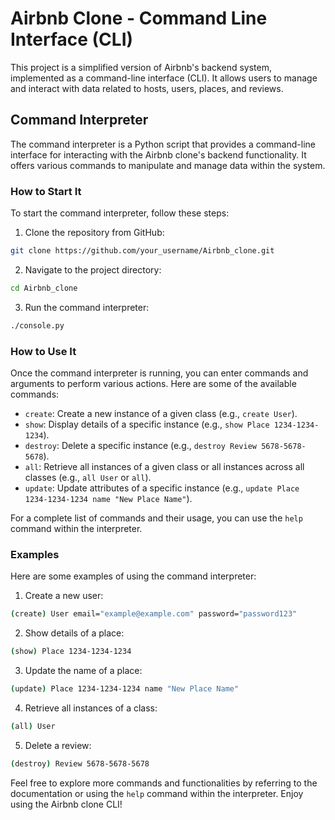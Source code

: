# Airbnb Clone - Command Line Interface (CLI)

This project is a simplified version of Airbnb's backend system, implemented as a command-line interface (CLI). It allows users to manage and interact with data related to hosts, users, places, and reviews.

## Command Interpreter

The command interpreter is a Python script that provides a command-line interface for interacting with the Airbnb clone's backend functionality. It offers various commands to manipulate and manage data within the system.

### How to Start It

To start the command interpreter, follow these steps:

1. Clone the repository from GitHub:

```bash
git clone https://github.com/your_username/Airbnb_clone.git
```

2. Navigate to the project directory:

```bash
cd Airbnb_clone
```

3. Run the command interpreter:

```bash
./console.py
```

### How to Use It

Once the command interpreter is running, you can enter commands and arguments to perform various actions. Here are some of the available commands:

- `create`: Create a new instance of a given class (e.g., `create User`).
- `show`: Display details of a specific instance (e.g., `show Place 1234-1234-1234`).
- `destroy`: Delete a specific instance (e.g., `destroy Review 5678-5678-5678`).
- `all`: Retrieve all instances of a given class or all instances across all classes (e.g., `all User` or `all`).
- `update`: Update attributes of a specific instance (e.g., `update Place 1234-1234-1234 name "New Place Name"`).

For a complete list of commands and their usage, you can use the `help` command within the interpreter.

### Examples

Here are some examples of using the command interpreter:

1. Create a new user:

```bash
(create) User email="example@example.com" password="password123"
```

2. Show details of a place:

```bash
(show) Place 1234-1234-1234
```

3. Update the name of a place:

```bash
(update) Place 1234-1234-1234 name "New Place Name"
```

4. Retrieve all instances of a class:

```bash
(all) User
```

5. Delete a review:

```bash
(destroy) Review 5678-5678-5678
```

Feel free to explore more commands and functionalities by referring to the documentation or using the `help` command within the interpreter. Enjoy using the Airbnb clone CLI!
